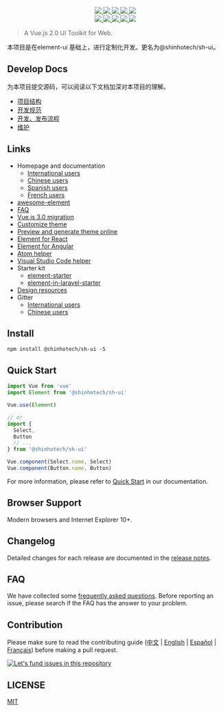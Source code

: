 <p align="center">
  <a href="https://travis-ci.org/ElemeFE/element">
    <img src="https://travis-ci.org/ElemeFE/element.svg?branch=master">
  </a>
  <a href="https://coveralls.io/github/ElemeFE/element?branch=master">
    <img src="https://coveralls.io/repos/github/ElemeFE/element/badge.svg?branch=master">
  </a>
  <a href="https://cdnjs.com/libraries/@shinhotech/sh-ui">
    <img src="https://img.shields.io/cdnjs/v/@shinhotech/sh-ui.svg">
  </a>
  <a href="https://www.npmjs.org/package/@shinhotech/sh-ui">
    <img src="https://img.shields.io/npm/v/@shinhotech/sh-ui.svg">
  </a>
  <a href="https://npmcharts.com/compare/@shinhotech/sh-ui?minimal=true">
    <img src="http://img.shields.io/npm/dm/@shinhotech/sh-ui.svg">
  </a>
  <br>
  <a href="http://img.badgesize.io/https://unpkg.com/@shinhotech/sh-ui/lib/index.js?compression=gzip&label=gzip%20size:%20JS">
    <img src="http://img.badgesize.io/https://unpkg.com/@shinhotech/sh-ui/lib/index.js?compression=gzip&label=gzip%20size:%20JS">
  </a>
  <a href="http://img.badgesize.io/https://unpkg.com/@shinhotech/sh-ui/lib/theme-chalk/index.css?compression=gzip&label=gzip%20size:%20CSS">
    <img src="http://img.badgesize.io/https://unpkg.com/@shinhotech/sh-ui/lib/theme-chalk/index.css?compression=gzip&label=gzip%20size:%20CSS">
  </a>
  <a href="#backers">
    <img src="https://opencollective.com/element/backers/badge.svg">
  </a>
  <a href="#sponsors">
    <img src="https://opencollective.com/element/sponsors/badge.svg">
  </a>
  <a href="LICENSE">
    <img src="https://img.shields.io/badge/License-MIT-yellow.svg">
  </a>
</p>

> A Vue.js 2.0 UI Toolkit for Web.

本项目是在element-ui 基础上，进行定制化开发。更名为@shinhotech/sh-ui。

## Develop Docs

为本项目提交源码，可以阅读以下文档加深对本项目的理解。

- [项目结构](./项目结构.md)
- [开发规范](./开发规范.md)
- [开发、发布流程](./开发、发布流程.md)
- [维护](./维护.md)

## Links
- Homepage and documentation
  - [International users](https://shinhotech.github.io/element/#/en-US)
  - [Chinese users](https://shinhotech.github.io/element/#/zh-CN)
  - [Spanish users](https://shinhotech.github.io/element/#/es)
  - [French users](https://shinhotech.github.io/element/#/fr-FR)
- [awesome-element](https://github.com/ElementUI/awesome-element)
- [FAQ](./FAQ.md)
- [Vue.js 3.0 migration](https://github.com/element-plus/element-plus)
- [Customize theme](http://element.eleme.io/#/en-US/component/custom-theme)
- [Preview and generate theme online](https://elementui.github.io/theme-chalk-preview)
- [Element for React](https://github.com/elemefe/element-react)
- [Element for Angular](https://github.com/ElemeFE/element-angular)
- [Atom helper](https://github.com/ElemeFE/element-helper)
- [Visual Studio Code helper](https://github.com/ElemeFE/vscode-element-helper)
- Starter kit
  - [element-starter](https://github.com/ElementUI/element-starter)
  - [element-in-laravel-starter](https://github.com/ElementUI/element-in-laravel-starter)
- [Design resources](https://github.com/ElementUI/Resources)
- Gitter
  - [International users](https://gitter.im/element-en/Lobby)
  - [Chinese users](https://gitter.im/ElemeFE/element)

## Install
```shell
npm install @shinhotech/sh-ui -S
```

## Quick Start
``` javascript
import Vue from 'vue'
import Element from '@shinhotech/sh-ui'

Vue.use(Element)

// or
import {
  Select,
  Button
  // ...
} from '@shinhotech/sh-ui'

Vue.component(Select.name, Select)
Vue.component(Button.name, Button)
```
For more information, please refer to [Quick Start](https://shinhotech.github.io/element/#/en-US/component/quickstart) in our documentation.

## Browser Support
Modern browsers and Internet Explorer 10+.

## Changelog
Detailed changes for each release are documented in the [release notes](https://github.com/shinhotech/element/releases).

## FAQ
We have collected some [frequently asked questions](https://github.com/ElemeFE/element/blob/master/FAQ.md). Before reporting an issue, please search if the FAQ has the answer to your problem.

## Contribution
Please make sure to read the contributing guide ([中文](https://github.com/ElemeFE/element/blob/master/.github/CONTRIBUTING.zh-CN.md) | [English](https://github.com/ElemeFE/element/blob/master/.github/CONTRIBUTING.en-US.md) | [Español](https://github.com/ElemeFE/element/blob/master/.github/CONTRIBUTING.es.md) | [Français](https://github.com/ElemeFE/element/blob/master/.github/CONTRIBUTING.fr-FR.md)) before making a pull request.

[![Let's fund issues in this repository](https://issuehunt.io/static/embed/issuehunt-button-v1.svg)](https://issuehunt.io/repos/67274736)

## LICENSE
[MIT](LICENSE)
